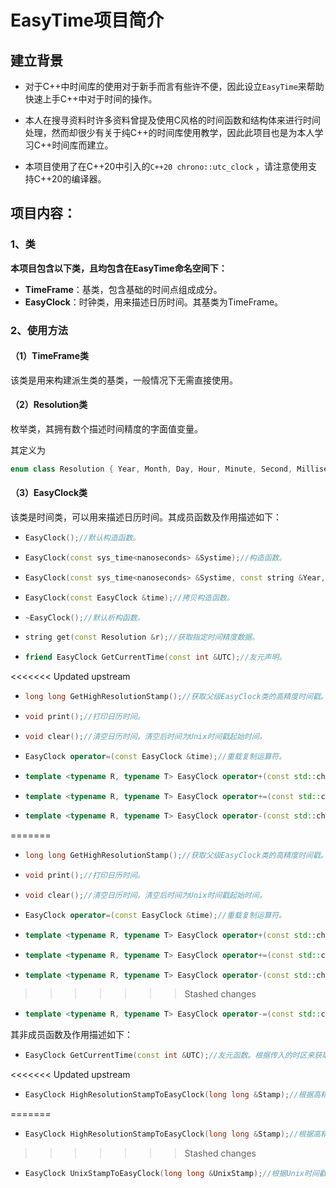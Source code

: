 # EasyTime项目简介

## 建立背景

- 对于C++中时间库的使用对于新手而言有些许不便，因此设立```EasyTime```来帮助快速上手C++中对于时间的操作。

- 本人在搜寻资料时许多资料曾提及使用C风格的时间函数和结构体来进行时间处理，然而却很少有关于纯C++的时间库使用教学，因此此项目也是为本人学习C++时间库而建立。

- 本项目使用了在C++20中引入的```C++20 chrono::utc_clock```  ，请注意使用支持C++20的编译器。


## 项目内容：

### 1、类

**本项目包含以下类，且均包含在EasyTime命名空间下：**

- **TimeFrame**：基类，包含基础的时间点组成成分。
- **EasyClock**：时钟类，用来描述日历时间。其基类为TimeFrame。

### 2、使用方法

#### （1）TimeFrame类

该类是用来构建派生类的基类，一般情况下无需直接使用。

#### （2）Resolution类

枚举类，其拥有数个描述时间精度的字面值变量。

其定义为 

```cpp
enum class Resolution { Year, Month, Day, Hour, Minute, Second, Millisecond, Microsecond, Nanosecond };
```

#### （3）EasyClock类

该类是时间类，可以用来描述日历时间。其成员函数及作用描述如下：

- ```cpp
  EasyClock();//默认构造函数。
  ```


- ```cpp
  EasyClock(const sys_time<nanoseconds> &Systime);//构造函数。
  ```

- ```cpp
  EasyClock(const sys_time<nanoseconds> &Systime, const string &Year, const string &Month, const string &Day, const string &Hour, const string &Minute, const string &Second, const string &Millisecond, const string &Microsecond, const string &Nanosecond);//构造函数。
  ```

- ```cpp
  EasyClock(const EasyClock &time);//拷贝构造函数。
  ```

- ```cpp
  ~EasyClock();//默认析构函数。
  ```

- ```cpp
  string get(const Resolution &r);//获取指定时间精度数据。
  ```

- ```cpp
  friend EasyClock GetCurrentTime(const int &UTC);//友元声明。
  ```
<<<<<<< Updated upstream

- ```cpp
  long long GetHighResolutionStamp();//获取父级EasyClock类的高精度时间戳。
  ```

- ```cpp
  void print();//打印日历时间。
  ```

- ```cpp
  void clear();//清空日历时间，清空后时间为Unix时间戳起始时间。
  ```

- ```cpp
  EasyClock operator=(const EasyClock &time);//重载复制运算符。
  ```

- ```cpp
  template <typename R, typename T> EasyClock operator+(const std::chrono::duration<R, T> &interval);//重载加法运算符。接受一个std::chrono::daration参数进行运算。如1s，5ns等。下列重载+=、-、-=函数与此类似，故不一一解释。
  ```

- ```cpp
  template <typename R, typename T> EasyClock operator+=(const std::chrono::duration<R, T> &interval);
  ```

- ```cpp
  template <typename R, typename T> EasyClock operator-(const std::chrono::duration<R, T> &interval);
  ```

=======
  
- ```cpp
  long long GetHighResolutionStamp();//获取父级EasyClock类的高精度时间戳。
  ```
  
- ```cpp
  void print();//打印日历时间。
  ```
- ```cpp
  void clear();//清空日历时间，清空后时间为Unix时间戳起始时间。
  ```
- ```cpp
  EasyClock operator=(const EasyClock &time);//重载复制运算符。
  ```
- ```cpp
  template <typename R, typename T> EasyClock operator+(const std::chrono::duration<R, T> &interval);//重载加法运算符。接受一个std::chrono::daration参数进行运算。如1s，5ns等。下列重载+=、-、-=函数与此类似，故不一一解释。
  ```
- ```cpp
  template <typename R, typename T> EasyClock operator+=(const std::chrono::duration<R, T> &interval);
  ```
- ```cpp
  template <typename R, typename T> EasyClock operator-(const std::chrono::duration<R, T> &interval);
  ```
>>>>>>> Stashed changes
- ```cpp
  template <typename R, typename T> EasyClock operator-=(const std::chrono::duration<R, T> &interval);
  ```

其非成员函数及作用描述如下：

- ```cpp
  EasyClock GetCurrentTime(const int &UTC);//友元函数。根据传入的时区来获取当前日历时间。
  ```
<<<<<<< Updated upstream

- ```cpp
  EasyClock HighResolutionStampToEasyClock(long long &Stamp);//根据高精度时间戳转换EasyClock对象。
  ```

=======
  
- ```cpp
  EasyClock HighResolutionStampToEasyClock(long long &Stamp);//根据高精度时间戳转换EasyClock对象。
  ```
  
>>>>>>> Stashed changes
- ```cpp
  EasyClock UnixStampToEasyClock(long long &UnixStamp);//根据Unix时间戳转换EasyClock对象。
  ```

